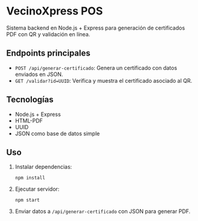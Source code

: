 # VecinoXpress POS

Sistema backend en Node.js + Express para generación de certificados PDF con QR y validación en línea.

## Endpoints principales

- `POST /api/generar-certificado`: Genera un certificado con datos enviados en JSON.
- `GET /validar?id=UUID`: Verifica y muestra el certificado asociado al QR.

## Tecnologías

- Node.js + Express
- HTML-PDF
- UUID
- JSON como base de datos simple

## Uso

1. Instalar dependencias:
   ```
   npm install
   ```

2. Ejecutar servidor:
   ```
   npm start
   ```

3. Enviar datos a `/api/generar-certificado` con JSON para generar PDF.
